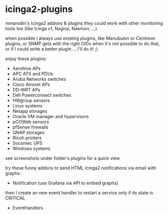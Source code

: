 # icinga2-plugins
mmarodin's Icinga2 addons & plugins
they could work with other monitoring tools too (like Icinga v1, Nagios, Naemon, ...)

when possible I always use existing plugins, like Manubulon or Centreon plugins, or SNMP gets with the right OIDs
when it's not possible to do that, or if I could write a better plugin ... I'll do it! ;)

enjoy these plugins:
- Aerohive APs
- APC ATS and PDUs
- Aruba Networks switches
- Cisco Aironet APs
- DD-WRT APs
- Dell Powerconnect switches
- HWgroup sensors
- Linux systems
- Netapp storages
- Oracle VM manager and hypervisors
- pCOWeb sensors
- pfSense firewalls
- QNAP storages
- Ricoh printers
- Socomec UPS
- Windows systems

see screenshots under folder's plugins for a quick view

try these funny addons to send HTML Icinga2 notifications via email with graphs:
- Notification (use Grafana via API to embed graphs)

then I create an new event handler to restart a service only if its state is CRITICAL
- EventHandlers